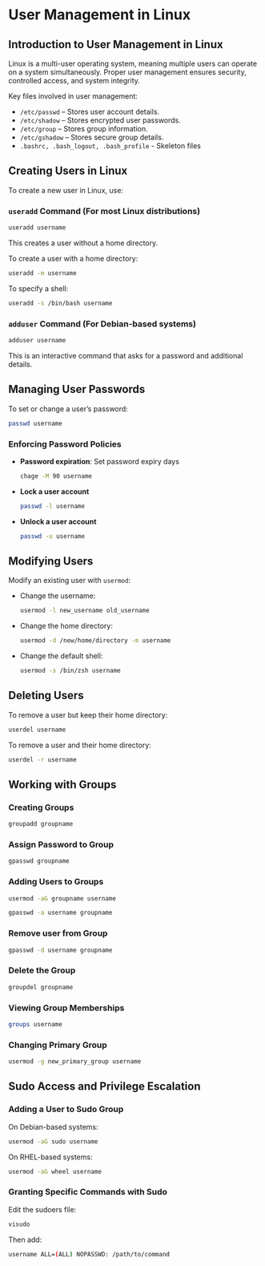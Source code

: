 # User Management in Linux

## Introduction to User Management in Linux
Linux is a multi-user operating system, meaning multiple users can operate on a system simultaneously. Proper user management ensures security, controlled access, and system integrity. 

Key files involved in user management:
- `/etc/passwd` – Stores user account details.
- `/etc/shadow` – Stores encrypted user passwords.
- `/etc/group` – Stores group information.
- `/etc/gshadow` – Stores secure group details.
- `.bashrc, .bash_logout, .bash_profile` - Skeleton files

## Creating Users in Linux
To create a new user in Linux, use:

### `useradd` Command (For most Linux distributions)
```bash
useradd username
```
This creates a user without a home directory.

To create a user with a home directory:
```bash
useradd -m username
```

To specify a shell:
```bash
useradd -s /bin/bash username
```

### `adduser` Command (For Debian-based systems)
```bash
adduser username
```
This is an interactive command that asks for a password and additional details.

## Managing User Passwords
To set or change a user’s password:
```bash
passwd username
```

### Enforcing Password Policies
- **Password expiration**: Set password expiry days
  ```bash
  chage -M 90 username
  ```
- **Lock a user account**
  ```bash
  passwd -l username
  ```
- **Unlock a user account**
  ```bash
  passwd -u username
  ```

## Modifying Users
Modify an existing user with `usermod`:
- Change the username:
  ```bash
  usermod -l new_username old_username
  ```
- Change the home directory:
  ```bash
  usermod -d /new/home/directory -m username
  ```
- Change the default shell:
  ```bash
  usermod -s /bin/zsh username
  ```

## Deleting Users
To remove a user but keep their home directory:
```bash
userdel username
```
To remove a user and their home directory:
```bash
userdel -r username
```

## Working with Groups
### Creating Groups
```bash
groupadd groupname
```

### Assign Password to Group
```bash
gpasswd groupname
```

### Adding Users to Groups
```bash
usermod -aG groupname username
```
```bash
gpasswd -a username groupname 
```

### Remove user from Group
```bash
gpasswd -d username groupname
```

### Delete the Group
```bash
groupdel groupname
```


### Viewing Group Memberships
```bash
groups username
```

### Changing Primary Group
```bash
usermod -g new_primary_group username
```

## Sudo Access and Privilege Escalation
### Adding a User to Sudo Group
On Debian-based systems:
```bash
usermod -aG sudo username
```
On RHEL-based systems:
```bash
usermod -aG wheel username
```

### Granting Specific Commands with Sudo
Edit the sudoers file:
```bash
visudo
```
Then add:
```bash
username ALL=(ALL) NOPASSWD: /path/to/command
```
